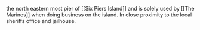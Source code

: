 the north eastern most pier of [[Six Piers Island]] and is solely used by [[The Marines]] when doing business on the island. In close proximity to the local sheriffs office and jailhouse.
